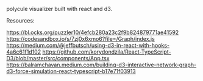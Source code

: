 polycule visualizer built with react and d3.

Resources:

https://bl.ocks.org/puzzler10/4efcb280a23c2f9b824879771ae41592
https://codesandbox.io/s/7zj0x6xmo6?file=/Graph/index.js
https://medium.com/@jeffbutsch/using-d3-in-react-with-hooks-4a6c61f1d102
https://github.com/korydondzila/React-TypeScript-D3/blob/master/src/components/App.tsx
https://balramchavan.medium.com/building-d3-interactive-network-graph-d3-force-simulation-react-typescript-b17e71f03913
